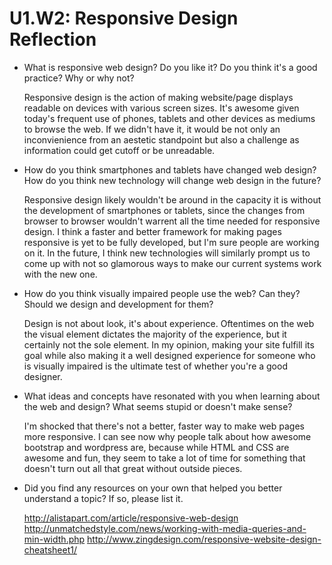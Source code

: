 # U1.W2: Responsive Design Reflection

* What is responsive web design? Do you like it?  Do you think it's a good practice? Why or why not?

	Responsive design is the action of making website/page displays readable on devices with various screen sizes. It's awesome given today's frequent use of phones, tablets and other devices as mediums to browse the web. If we didn't have it, it would be not only an inconvienience from an aestetic standpoint but also a challenge as information could get cutoff or be unreadable.

* How do you think smartphones and tablets have changed web design? How do you think new technology will change web design in the future?
	
	Responsive design likely wouldn't be around in the capacity it is without the development of smartphones or tablets, since the changes from browser to browser wouldn't warrent all the time needed for responsive design. I think a faster and better framework for making pages responsive is yet to be fully developed, but I'm sure people are working on it. In the future, I think new technologies will similarly prompt us to come up with not so glamorous ways to make our current systems work with the new one.

* How do you think visually impaired people use the web? Can they? Should we design and development for them?

	Design is not about look, it's about experience. Oftentimes on the web the visual element dictates the majority of the experience, but it certainly not the sole element. In my opinion, making your site fulfill its goal while also making it a well designed experience for someone who is visually impaired is the ultimate test of whether you're a good designer.

* What ideas and concepts have resonated with you when learning about the web and design? What seems stupid or doesn't make sense?

	I'm shocked that there's not a better, faster way to make web pages more responsive. I can see now why people talk about how awesome bootstrap and wordpress are, because while HTML and CSS are awesome and fun, they seem to take a lot of time for something that doesn't turn out all that great without outside pieces.

* Did you find any resources on your own that helped you better understand a topic? If so, please list it.

	http://alistapart.com/article/responsive-web-design
	http://unmatchedstyle.com/news/working-with-media-queries-and-min-width.php
	http://www.zingdesign.com/responsive-website-design-cheatsheet1/